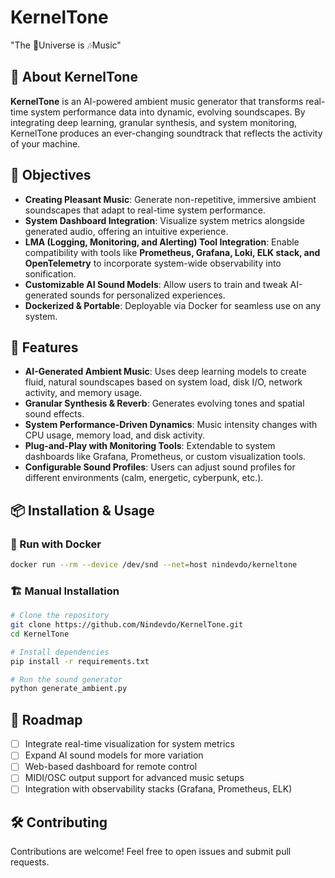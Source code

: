 # KernelTone
"The 🌌Universe is 🎶Music"


## 🎵 About KernelTone
**KernelTone** is an AI-powered ambient music generator that transforms real-time system performance data into dynamic, evolving soundscapes. By integrating deep learning, granular synthesis, and system monitoring, KernelTone produces an ever-changing soundtrack that reflects the activity of your machine.

## 🌟 Objectives
- **Creating Pleasant Music**: Generate non-repetitive, immersive ambient soundscapes that adapt to real-time system performance.
- **System Dashboard Integration**: Visualize system metrics alongside generated audio, offering an intuitive experience.
- **LMA (Logging, Monitoring, and Alerting) Tool Integration**: Enable compatibility with tools like **Prometheus, Grafana, Loki, ELK stack, and OpenTelemetry** to incorporate system-wide observability into sonification.
- **Customizable AI Sound Models**: Allow users to train and tweak AI-generated sounds for personalized experiences.
- **Dockerized & Portable**: Deployable via Docker for seamless use on any system.

## 🚀 Features
- **AI-Generated Ambient Music**: Uses deep learning models to create fluid, natural soundscapes based on system load, disk I/O, network activity, and memory usage.
- **Granular Synthesis & Reverb**: Generates evolving tones and spatial sound effects.
- **System Performance-Driven Dynamics**: Music intensity changes with CPU usage, memory load, and disk activity.
- **Plug-and-Play with Monitoring Tools**: Extendable to system dashboards like Grafana, Prometheus, or custom visualization tools.
- **Configurable Sound Profiles**: Users can adjust sound profiles for different environments (calm, energetic, cyberpunk, etc.).

## 📦 Installation & Usage
### 🐳 Run with Docker
```bash
docker run --rm --device /dev/snd --net=host nindevdo/kerneltone
```

### 🏗 Manual Installation
```bash
# Clone the repository
git clone https://github.com/Nindevdo/KernelTone.git
cd KernelTone

# Install dependencies
pip install -r requirements.txt

# Run the sound generator
python generate_ambient.py
```

## 🔧 Roadmap
- [ ] Integrate real-time visualization for system metrics
- [ ] Expand AI sound models for more variation
- [ ] Web-based dashboard for remote control
- [ ] MIDI/OSC output support for advanced music setups
- [ ] Integration with observability stacks (Grafana, Prometheus, ELK)

## 🛠 Contributing
Contributions are welcome! Feel free to open issues and submit pull requests.

